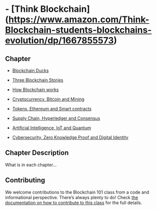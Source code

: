 # - [Think Blockchain] (https://www.amazon.com/Think-Blockchain-students-blockchains-evolution/dp/1667855573)

## Chapter       

- [Blockchain Ducks](https://github.com/bmos299/Blockchain101/tree/main/Blockchain%20Ducks)

- [Three Blockchain Stories](https://github.com/bmos299/Blockchain101/tree/main/Three%20Blockchain%20Stories)

- [How Blockchain works](https://github.com/bmos299/Blockchain101/tree/main/How%20Blockchain%20Works)

- [Cryptocurrency, Bitcoin and Mining](https://github.com/bmos299/Blockchain101/tree/main/Cryptocurrency%2C%20Bitcoin%20and%20Mining)

- [Tokens, Ethereum and Smart contracts](https://github.com/bmos299/Blockchain101/tree/main/Tokens%2C%20Ethereum%20and%20Smart%20Contracts)
 
- [Supply Chain, Hyperledger and Consensus](https://github.com/bmos299/Blockchain101/tree/main/Supply%20Chain%2C%20Hyperledger%20and%20Consensus)
 
- [Artificial Intelligence, IoT and Quantum](https://github.com/bmos299/Blockchain101/tree/main/Artificial%20Intelligence%2C%20IoT%20and%20Quantum)

- [Cybersecurity, Zero Knowledge Proof and Digital Identity](https://github.com/bmos299/Blockchain101/tree/main/Cybersecurity%2C%20Zero%20Knowledge%20Proof%20and%20Digital%20Identity)


## Chapter Description

What is in each chapter...
 
## Contributing

We welcome contributions to the Blockchain 101 class from a code and informational perspective.
There’s always plenty to do! Check [the documentation on how to contribute to this class](http://yahoo.com)
for the full details.
